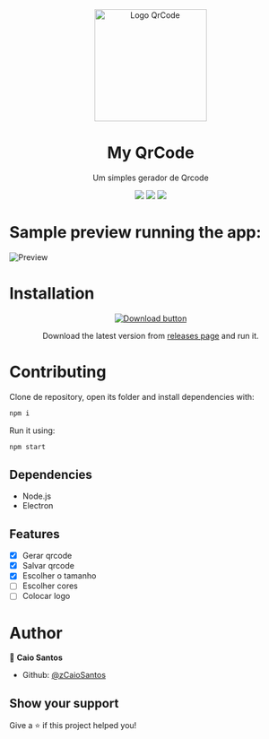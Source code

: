 <div align="center">
   <img height="200" src="https://user-images.githubusercontent.com/81544166/157904069-4d9e7e32-45a1-480b-b026-82cc6dd9a9f1.png" alt="Logo QrCode" />
   <h1>My QrCode</h1>
   <p>Um simples gerador de Qrcode</p>
   <img src="https://img.shields.io/github/downloads/zCaioSantos/myqrcode/total.svg" />
   <img src="https://img.shields.io/badge/License-MIT-yellow.svg" />
   <img src="https://img.shields.io/github/followers/zCaioSantos.svg?style=social&label=Follow&maxAge=2592000" />
</div>

# Sample preview running the app:

![Preview](https://user-images.githubusercontent.com/81544166/157906351-f0a39706-143f-4257-aab4-340b55b21c93.png)

# Installation

<div align="center">
   <a href="https://github.com/zCaioSantos/myqrcode/releases/download/v2.2.0/My.QRCode.Setup.2.2.0.exe"><img src="https://user-images.githubusercontent.com/81544166/158655127-39e3fc22-5b6f-425a-a98c-6a92b85329f0.png" alt="Download button" /></a>
   <p>Download the latest version from  <a href="https://github.com/zCaioSantos/myqrcode/releases">releases page</a> and run it.</p>

</div>

# Contributing

Clone de repository, open its folder and install dependencies with:

```sh
npm i
```

Run it using:

```sh
npm start
```

## Dependencies

- Node.js
- Electron

## Features

- [x] Gerar qrcode
- [x] Salvar qrcode
- [x] Escolher o tamanho
- [ ] Escolher cores
- [ ] Colocar logo

# Author

👤 **Caio Santos**

- Github: [@zCaioSantos](https://github.com/zCaioSantos)

## Show your support

Give a ⭐️ if this project helped you!
